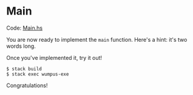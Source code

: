 # Main

Code: [Main.hs](../app/Main.hs)

You are now ready to implement the `main` function. Here's a hint: it's two
words long.

Once you've implemented it, try it out!

    $ stack build
    $ stack exec wumpus-exe

Congratulations!
